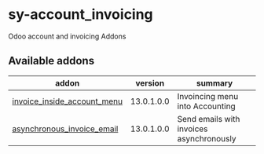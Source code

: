 # sy-account_invoicing
Odoo account and invoicing Addons

[//]: # (addons)

Available addons
----------------
addon | version | summary
--- | --- | ---
[invoice_inside_account_menu](invoice_inside_account_menu/) | 13.0.1.0.0 | Invoincing menu into Accounting
[asynchronous_invoice_email](asynchronous_invoice_email/) | 13.0.1.0.0 | Send emails with invoices asynchronously

[//]: # (end addons)
